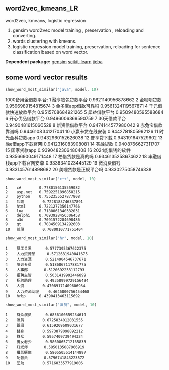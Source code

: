 ## word2vec_kmeans_LR
word2vec, kmeans, logistic regression
1. gensim word2vec model training , preservation , reloading and converting.
2. words clustering with kmeans.
3. logistic regression model training, preservation, reloading for sentence classification based on word vector.

**Dependent package:**
[gensim](https://radimrehurek.com/gensim/)
[scikit-learn](http://scikit-learn.org/stable/)
[jieba](https://github.com/fxsjy/jieba)
## some word vector results
```python
show_word_most_similar("java", model, 10)
```
1000备用金借款平台:
1    融享钱包贷款平台            0.9621140956878662
2    金呗呗贷款               0.9596989154815674
3    金多宝app借款可靠吗         0.9561324119567871
4    千元借款快速放款平台          0.9515708684921265
5    犀益借款平台              0.9509480595588684
6    开心优品借款平台            0.9496006369590759
7    30天借款平台             0.9490481615066528
8    新资信借款平台             0.9474144577980042
9    赤兔宝借款靠谱吗            0.9446108341217041
10   小赢卡贷在线安装            0.9442781805992126
11   时光金科贷款app           0.9432960152626038
12   普享贷下载               0.943191647529602
13   融e借app下载官网          0.9412316083908081
14   荟融贷款                0.9408766627311707
15   国家贷款app             0.9390482306480408
16   2024能借钱的软件          0.9356690049171448
17   柚借贷款是真的吗            0.9346135258674622
18   丰融借钱app下载官网安卓       0.9336341023445129
19   微消费借钱               0.9331457614898682
20   美哩贷款是正规平台吗          0.9330275058746338



```python
show_word_most_similar("c++", model, 10)
```

    1    c#        0.7780156135559082
    2    asp.net   0.7592251896858215
    3    python    0.7552355527877808
    4    后端        0.7228183746337891
    5    html      0.7221277356147766
    6    lua       0.7180061340332031
    7    delphi    0.7093928456306458
    8    u3d       0.7091572284698486
    9    qt        0.7084509134292603
    10   前段        0.7080010771751404



```python
show_word_most_similar("hr", model, 10)
```

    1    员工关系      0.5777395367622375
    2    人力资源部     0.5712631940841675
    3    人力资源      0.5214904546737671
    4    培训专员      0.5186867117881775
    5    人事部       0.5120692253112793
    6    招聘主管      0.5031419992446899
    7    招聘助理      0.49358999729156494
    8    人资        0.47089171409606934
    9    人力资源助理    0.4646800756454468
    10   hrbp      0.4390413463115692



```python
show_word_most_similar("演员", model, 10)
```

    1    群众演员      0.6856100559234619
    2    演員        0.6725834012031555
    3    跟组        0.6159209609031677
    4    替身        0.5973879098892212
    5    群众        0.5957409739494324
    6    男女老少      0.5860865712165833
    7    灯光师       0.5850135087966919
    8    摄影摄像      0.5805505514144897
    9    配音员       0.5796741843223572
    10   艺助        0.5716033577919006


